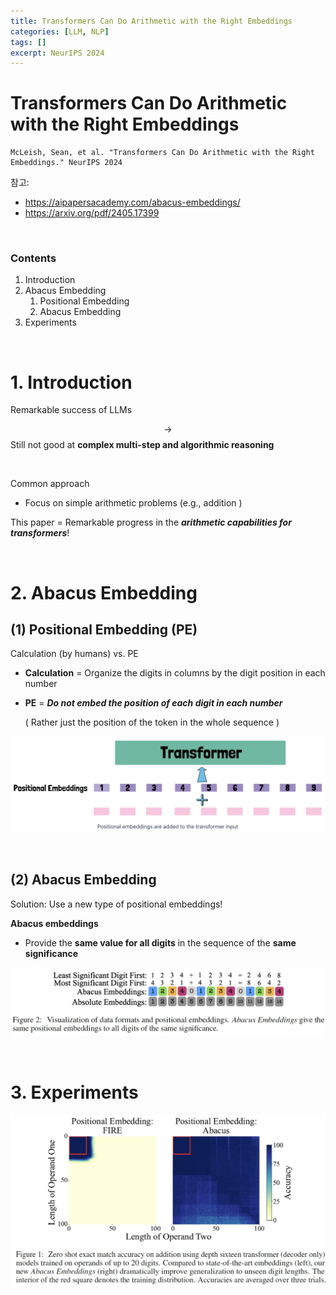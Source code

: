 ```yaml
---
title: Transformers Can Do Arithmetic with the Right Embeddings
categories: [LLM, NLP]
tags: []
excerpt: NeurIPS 2024
---
```


<script src="https://cdn.mathjax.org/mathjax/latest/MathJax.js?config=TeX-AMS-MML_HTMLorMML" type="text/javascript"></script>

# Transformers Can Do Arithmetic with the Right Embeddings

```
McLeish, Sean, et al. "Transformers Can Do Arithmetic with the Right Embeddings." NeurIPS 2024
```

참고: 

- https://aipapersacademy.com/abacus-embeddings/
- https://arxiv.org/pdf/2405.17399

<br>

### Contents

1. Introduction
2. Abacus Embedding
   1. Positional Embedding
   2. Abacus Embedding
3. Experiments

<br>

# 1. Introduction

Remarkable success of LLMs

$$\rightarrow$$ Still not good at **complex multi-step and algorithmic reasoning**

<br>

Common approach

- Focus on simple arithmetic problems (e.g., addition )

This paper = Remarkable progress in the ***arithmetic capabilities for transformers***!

<br>

# 2. Abacus Embedding

## (1) Positional Embedding (PE)

Calculation (by humans) vs. PE

- **Calculation** = Organize the digits in columns by the digit position in each number

- **PE** = ***Do not embed the position of each digit in each number***

  ( Rather just the position of the token in the whole sequence )

![figure2](/assets/img/llm/img182.png)

<br>

## (2) Abacus Embedding

Solution: Use a new type of positional embeddings!

**Abacus embeddings**

- Provide the **same value for all digits** in the sequence of the **same significance**

![figure2](/assets/img/llm/img183.png)

<br>

# 3. Experiments

![figure2](/assets/img/llm/img184.png)

